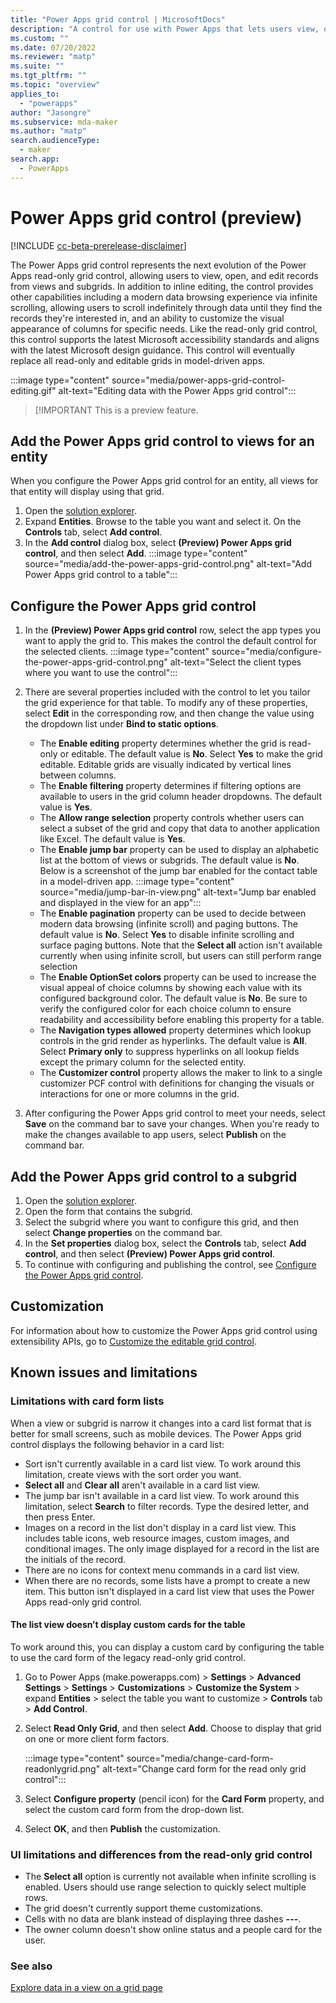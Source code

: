 ```yaml
---
title: "Power Apps grid control | MicrosoftDocs"
description: "A control for use with Power Apps that lets users view, open, and edit records from a view or subgrid"
ms.custom: ""
ms.date: 07/20/2022
ms.reviewer: "matp"
ms.suite: ""
ms.tgt_pltfrm: ""
ms.topic: "overview"
applies_to: 
  - "powerapps"
author: "Jasongre"
ms.subservice: mda-maker
ms.author: "matp"
search.audienceType: 
  - maker
search.app: 
  - PowerApps
---
```

# Power Apps grid control (preview)

[!INCLUDE [cc-beta-prerelease-disclaimer](../../includes/cc-beta-prerelease-disclaimer.md)]

The Power Apps grid control represents the next evolution of the Power Apps read-only grid control, allowing users to view, open, and edit records from views and subgrids. In addition to inline editing, the control provides other capabilities including a modern data browsing experience via infinite scrolling, allowing users to scroll indefinitely through data until they find the records they're interested in, and an ability to customize the visual appearance of columns for specific needs. Like the read-only grid control, this control supports the latest Microsoft accessibility standards and aligns with the latest Microsoft design guidance. This control will eventually replace all read-only and editable grids in model-driven apps.

:::image type="content" source="media/power-apps-grid-control-editing.gif" alt-text="Editing data with the Power Apps grid control":::

> [!IMPORTANT
> This is a preview feature.

## Add the Power Apps grid control to views for an entity

When you configure the Power Apps grid control for an entity, all views for that entity will display using that grid.

1.	Open the [solution explorer](advanced-navigation.md#solution-explorer).
1.	Expand **Entities**. Browse to the table you want and select it. On the **Controls** tab, select **Add control**.
1.	In the **Add control** dialog box, select **(Preview) Power Apps grid control**, and then select **Add**.
    :::image type="content" source="media/add-the-power-apps-grid-control.png" alt-text="Add Power Apps grid control to a table":::

## Configure the Power Apps grid control

1.	In the **(Preview) Power Apps grid control** row, select the app types you want to apply the grid to. This makes the control the default control for the selected clients. 
    :::image type="content" source="media/configure-the-power-apps-grid-control.png" alt-text="Select the client types where you want to use the control":::
1.	There are several properties included with the control to let you tailor the grid experience for that table. To modify any of these properties, select **Edit** in the corresponding row, and then change the value using the dropdown list under **Bind to static options**. 
    - The **Enable editing** property determines whether the grid is read-only or editable. The default value is **No**. Select **Yes** to make the grid editable. Editable grids are visually indicated by vertical lines between columns.
    - The **Enable filtering** property determines if filtering options are available to users in the grid column header dropdowns. The default value is **Yes**. 
    - The **Allow range selection** property controls whether users can select a subset of the grid and copy that data to another application like Excel. The default value is **Yes**.
    - The **Enable jump bar** property can be used to display an alphabetic list at the bottom of views or subgrids. The default value is **No**. Below is a screenshot of the jump bar enabled for the contact table in a model-driven app. 
       :::image type="content" source="media/jump-bar-in-view.png" alt-text="Jump bar enabled and displayed in the view for an app":::
    - The **Enable pagination** property can be used to decide between modern data browsing (infinite scroll) and paging buttons. The default value is **No**. Select **Yes** to disable infinite scrolling and surface paging buttons. Note that the **Select all** action isn't available currently when using infinite scroll, but users can still perform range selection
    - The **Enable OptionSet colors** property can be used to increase the visual appeal of choice columns by showing each value with its configured background color.  The default value is **No**. Be sure to verify the configured color for each choice column to ensure readability and accessibility before enabling this property for a table.  
    - The **Navigation types allowed** property determines which lookup controls in the grid render as hyperlinks. The default value is **All**. Select **Primary only** to suppress hyperlinks on all lookup fields except the primary column for the selected entity.  
    -  The **Customizer control** property allows the maker to link to a single customizer PCF control with definitions for changing the visuals or interactions for one or more columns in the grid. <!-- More information: [Customizing the Power Apps grid control](tbd) -->

3. After configuring the Power Apps grid control to meet your needs, select **Save** on the command bar to save your changes. When you're ready to make the changes available to app users, select **Publish** on the command bar.
 
## Add the Power Apps grid control to a subgrid

1.	Open the [solution explorer](advanced-navigation.md#solution-explorer).
1.	Open the form that contains the subgrid.
1.	Select the subgrid where you want to configure this grid, and then select **Change properties** on the command bar.
1.	In the **Set properties** dialog box, select the **Controls** tab, select **Add control**, and then select **(Preview) Power Apps grid control**.
1.	To continue with configuring and publishing the control, see [Configure the Power Apps grid control](#configure-the-power-apps-grid-control).

## Customization

For information about how to customize the Power Apps grid control using extensibility APIs, go to [Customize the editable grid control](/power-apps/developer/component-framework/customize-editable-grid-control).

## Known issues and limitations

### Limitations with card form lists

When a view or subgrid is narrow it changes into a card list format that is better for small screens, such as mobile devices. The Power Apps grid control displays the following behavior in a card list:

-  Sort isn't currently available in a card list view. To work around this limitation, create views with the sort order you want.
-  **Select all** and **Clear all** aren't available in a card list view.
-  The jump bar isn't available in a card list view. To work around this limitation, select **Search** to filter records. Type the desired letter, and then press Enter.
-  Images on a record in the list don't display in a card list view. This includes table icons, web resource images, custom images, and conditional images. The only image displayed for a record in the list are the initials of the record.
-  There are no icons for context menu commands in a card list view.
-  When there are no records, some lists have a prompt to create a new item. This button isn't displayed in a card list view that uses the Power Apps read-only grid control.

#### The list view doesn’t display custom cards for the table

To work around this, you can display a custom card by configuring the table to use the card form of the legacy read-only grid control.
1. Go to Power Apps (make.powerapps.com) > **Settings** > **Advanced Settings** > **Settings** > **Customizations** > **Customize the System** > expand **Entities** > select the table you want to customize > **Controls** tab > **Add Control**.
1. Select **Read Only Grid**, and then select **Add**. Choose to display that grid on one or more client form factors.

   :::image type="content" source="media/change-card-form-readonlygrid.png" alt-text="Change card form for the read only grid control":::

1. Select **Configure property** (pencil icon) for the **Card Form** property, and select the custom card form from the drop-down list.
1. Select **OK**, and then **Publish** the customization.

### UI limitations and differences from the read-only grid control

- The **Select all** option is currently not available when infinite scrolling is enabled. Users should use range selection to quickly select multiple rows. 
- The grid doesn't currently support theme customizations.
- Cells with no data are blank instead of displaying three dashes **---**.
- The owner column doesn't show online status and a people card for the user.

### See also

[Explore data in a view on a grid page](../../user/grid-filters.md)
